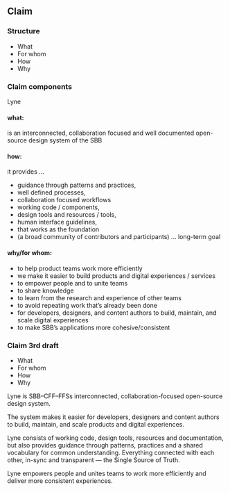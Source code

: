 ## Claim

### Structure
* What
* For whom
* How
* Why

### Claim components
Lyne

#### what:
is an interconnected, collaboration focused and well documented open-source design system of the SBB

#### how:
it provides ...

* guidance through patterns and practices,
* well defined processes,
* collaboration focused workflows
* working code / components,
* design tools and resources / tools,
* human interface guidelines,
* that works as the foundation
* (a broad community of contributors and participants) ... long-term goal

#### why/for whom:
* to help product teams work more efficiently 
* we make it easier to build products and digital experiences / services
* to empower people and to unite teams
* to share knowledge
* to learn from the research and experience of other teams
* to avoid repeating work that’s already been done
* for developers, designers, and content authors to build, maintain, and scale digital experiences
* to make SBB’s applications more cohesive/consistent

### Claim 3rd draft

* What
* For whom
* How
* Why

Lyne is SBB–CFF–FFSs interconnected, collaboration-focused open-source design system.

The system makes it easier for developers, designers and content authors to build, maintain, and scale products and digital experiences.

Lyne consists of working code, design tools, resources and documentation, but also  provides guidance through patterns, practices and a shared vocabulary for common understanding. Everything connected with each other, in-sync and transparent — the Single Source of Truth.

Lyne empowers people and unites teams to work more efficiently and deliver more consistent experiences.
